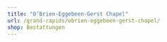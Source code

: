 ```yaml
---
title: "O’Brien-Eggebeen-Gerst Chapel"
url: /grand-rapids/obrien-eggebeen-gerst-chapel/
shop: Bestattungen
---
```

